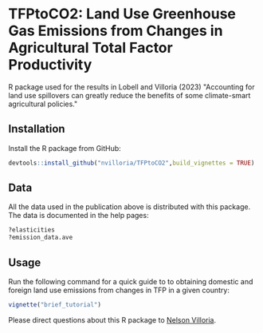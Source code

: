 # TFPtoCO2:  Land Use Greenhouse Gas Emissions from Changes in Agricultural Total Factor Productivity
 
R package used for the results in Lobell and Villoria (2023) "Accounting for land use spillovers can greatly reduce the benefits of some climate-smart agricultural policies." 

## Installation
Install the R package from GitHub:
```r
devtools::install_github("nvilloria/TFPtoCO2",build_vignettes = TRUE)
```

## Data
All the data used in the publication above is distributed with this package. The data is documented in the help pages:
```r
?elasticities
?emission_data.ave
```

## Usage
Run the following command for a quick guide to to obtaining domestic and foreign land use emissions from changes in TFP in a given country:
```r
vignette("brief_tutorial")
```

Please direct questions about this R package to [Nelson Villoria](mailto:nvilloria@ksu.edu).
